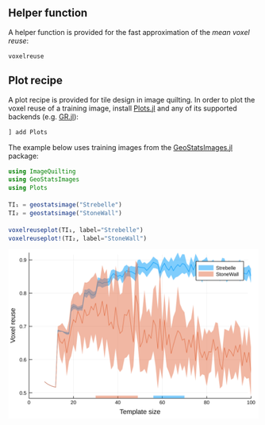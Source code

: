 ## Helper function

A helper function is provided for the fast approximation of the *mean voxel reuse*:

```@docs
voxelreuse
```

## Plot recipe

A plot recipe is provided for tile design in image quilting. In order to plot the voxel
reuse of a training image, install [Plots.jl](https://github.com/JuliaPlots/Plots.jl) and
any of its supported backends (e.g. [GR.jl](https://github.com/jheinen/GR.jl)):

```julia
] add Plots
```

The example below uses training images from the
[GeoStatsImages.jl](https://github.com/JuliaEarth/GeoStatsImages.jl) package:

```julia
using ImageQuilting
using GeoStatsImages
using Plots

TI₁ = geostatsimage("Strebelle")
TI₂ = geostatsimage("StoneWall")

voxelreuseplot(TI₁, label="Strebelle")
voxelreuseplot!(TI₂, label="StoneWall")
```
![Voxel reuse plot](images/voxelreuse.png)

